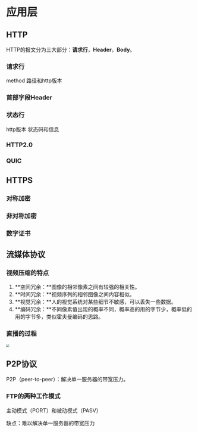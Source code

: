 # 应用层



## HTTP

HTTP的报文分为三大部分：**请求行**，**Header**，**Body**。



### 请求行

method 路径和http版本



### 首部字段Header



### 状态行

http版本 状态码和信息



### HTTP2.0



### QUIC



## HTTPS



### 对称加密



### 非对称加密



### 数字证书



## 流媒体协议



### 视频压缩的特点

1. **空间冗余：**图像的相邻像素之间有较强的相关性。
2. **时间冗余：**视频序列的相邻图像之间内容相似。
3. **视觉冗余：**人的视觉系统对某些细节不敏感，可以丢失一些数据。
4. **编码冗余：**不同像素值出现的概率不同，概率高的用的字节少，概率低的用的字节多，类似霍夫曼编码的思路。



### 直播的过程

<img src="D:\project\blog_image\e4d4b538c434ec0eade37028a34391f8.jpg" alt=" " style="zoom:50%;" />



## P2P协议

P2P（peer-to-peer）：解决单一服务器的带宽压力。



### FTP的两种工作模式

主动模式（PORT）和被动模式（PASV）

缺点：难以解决单一服务器的带宽压力





